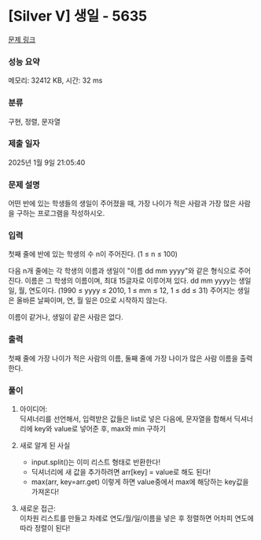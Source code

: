 # [Silver V] 생일 - 5635 

[문제 링크](https://www.acmicpc.net/problem/5635) 

### 성능 요약

메모리: 32412 KB, 시간: 32 ms

### 분류

구현, 정렬, 문자열

### 제출 일자

2025년 1월 9일 21:05:40

### 문제 설명

<p>어떤 반에 있는 학생들의 생일이 주어졌을 때, 가장 나이가 적은 사람과 가장 많은 사람을 구하는 프로그램을 작성하시오.</p>

### 입력 

 <p>첫째 줄에 반에 있는 학생의 수 n이 주어진다. (1 ≤ n ≤ 100)</p>

<p>다음 n개 줄에는 각 학생의 이름과 생일이 "이름 dd mm yyyy"와 같은 형식으로 주어진다. 이름은 그 학생의 이름이며, 최대 15글자로 이루어져 있다. dd mm yyyy는 생일 일, 월, 연도이다. (1990 ≤ yyyy ≤ 2010, 1 ≤ mm ≤ 12, 1 ≤ dd ≤ 31) 주어지는 생일은 올바른 날짜이며, 연, 월 일은 0으로 시작하지 않는다.</p>

<p>이름이 같거나, 생일이 같은 사람은 없다.</p>

### 출력 

 <p>첫째 줄에 가장 나이가 적은 사람의 이름, 둘째 줄에 가장 나이가 많은 사람 이름을 출력한다.</p>

### 풀이

1. 아이디어:  
   딕셔너리를 선언해서, 입력받은 값들은 list로 넣은 다음에, 문자열을 합해서 딕셔너리에 key와 value로 넣어준 후, max와 min 구하기
   
2. 새로 알게 된 사실
   - input.split()는 이미 리스트 형태로 반환한다!  
   - 딕셔너리에 새 값을 추가하려면 arr[key] = value로 해도 된다!  
   - max(arr, key=arr.get) 이렇게 하면 value중에서 max에 해당하는 key값을 가져온다!
      
3. 새로운 접근:  
   이차원 리스트를 만들고 차례로 연도/월/일/이름을 넣은 후 정렬하면 어차피 연도에 따라 정렬이 된다!  
